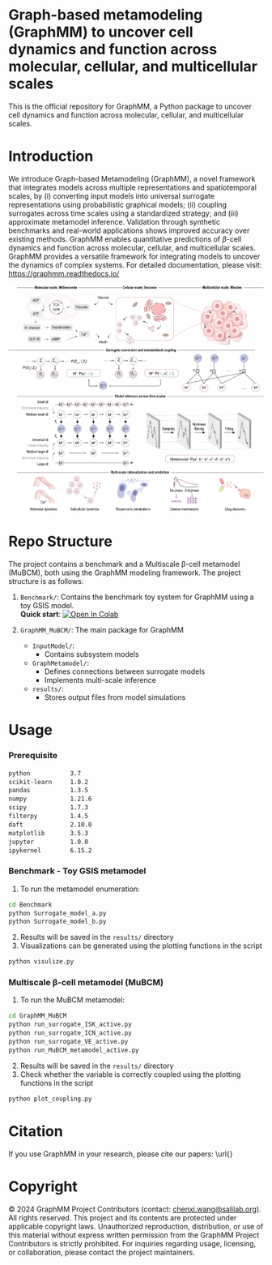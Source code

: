 # Graph-based metamodeling (GraphMM) to uncover cell dynamics and function across molecular, cellular, and multicellular scales

This is the official repository for GraphMM, a Python package to uncover cell dynamics and function across molecular, cellular, and multicellular scales.

# Introduction

We introduce Graph-based Metamodeling (GraphMM), a novel framework that integrates models across multiple representations and spatiotemporal scales, by (i) converting input models into universal surrogate representations using probabilistic graphical models; (ii) coupling surrogates across time scales using a standardized strategy; and (iii) approximate metamodel inference. Validation through synthetic benchmarks and real-world applications shows improved accuracy over existing methods. GraphMM enables quantitative predictions of $\beta$-cell dynamics and function across molecular, cellular, and multicellular scales. GraphMM provides a versatile framework for integrating models to uncover the dynamics of complex systems. 
For detailed documentation, please visit: https://graphmm.readthedocs.io/

<p align="center">
  <img src="./GraphMM.png" width="800"/>
</p>


# Repo Structure

The project contains a benchmark and a Multiscale β-cell metamodel (MuBCM), both using the GraphMM modeling framework. The project structure is as follows:
1. `Benchmark/`: Contains the benchmark toy system for GraphMM using a toy GSIS model.  
**Quick start**: [![Open In Colab](https://colab.research.google.com/assets/colab-badge.svg)](https://colab.research.google.com/drive/1mmF2elmdj9g20Y7XFUviKmAUEDBGiv6K?usp=sharing)
   

2. `GraphMM_MuBCM/`: The main package for GraphMM
     - `InputModel/`:
        - Contains subsystem models 
    - `GraphMetamodel/`:
        - Defines connections between surrogate models
        - Implements multi-scale inference
    - `results/`:
        - Stores output files from model simulations   



# Usage

### Prerequisite

```bash
python           3.7
scikit-learn     1.0.2
pandas           1.3.5
numpy            1.21.6
scipy            1.7.3
filterpy         1.4.5
daft             2.10.0
matplotlib       3.5.3
jupyter          1.0.0
ipykernel        6.15.2
```

### Benchmark - Toy GSIS metamodel
1. To run the metamodel enumeration:

```bash
cd Benchmark
python Surrogate_model_a.py
python Surrogate_model_b.py
```

2. Results will be saved in the `results/` directory
3. Visualizations can be generated using the plotting functions in the script

```bash
python visulize.py
```



### Multiscale β-cell metamodel (MuBCM)
1. To run the MuBCM metamodel:

```bash
cd GraphMM_MuBCM
python run_surrogate_ISK_active.py
python run_surrogate_ICN_active.py
python run_surrogate_VE_active.py
python run_MuBCM_metamodel_active.py
```

2. Results will be saved in the `results/` directory
3. Check whether the variable is correctly coupled using the plotting functions in the script

```bash
python plot_coupling.py
```



# Citation

If you use GraphMM in your research, please cite our papers: \url{}

# Copyright

© 2024 GraphMM Project Contributors (contact: <a href="mailto:chenxi.wang@salilab.org">chenxi.wang@salilab.org</a>). All rights reserved. This project and its contents are protected under applicable copyright laws. Unauthorized reproduction, distribution, or use of this material without express written permission from the GraphMM Project Contributors is strictly prohibited. For inquiries regarding usage, licensing, or collaboration, please contact the project maintainers.
